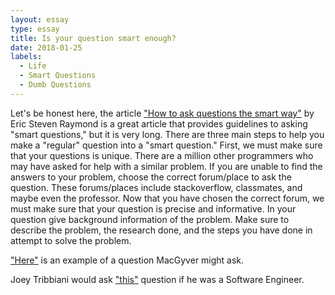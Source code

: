 ```yaml
---
layout: essay
type: essay
title: Is your question smart enough?
date: 2018-01-25
labels:
  - Life
  - Smart Questions
  - Dumb Questions
---
```


Let's be honest here, the article <a href="http://www.catb.org/esr/faqs/smart-questions.html">"How to ask questions the smart way"</a> by Eric Steven Raymond is a great article that provides guidelines to asking "smart questions," but it is very long. There are three main steps to help you make a "regular" question into a "smart question." First, we must make sure that your questions is unique. There are a million other programmers who may have asked for help with a similar problem. If you are unable to find the answers to your problem, choose the correct forum/place to ask the question. These forums/places include stackoverflow, classmates, and maybe even the professor. Now that you have chosen the correct forum, we must make sure that your question is precise and informative. In your question give background information of the problem. Make sure to describe the problem, the research done, and the steps you have done in attempt to solve the problem. 


<a href="https://stackoverflow.com/questions/11227809/why-is-it-faster-to-process-a-sorted-array-than-an-unsorted-array">"Here"</a> is an example of a question MacGyver might ask.




Joey Tribbiani would ask <a href="https://stackoverflow.com/questions/34733505/how-to-print-to-console-using-javascript">"this"</a> question if he was a Software Engineer. 
